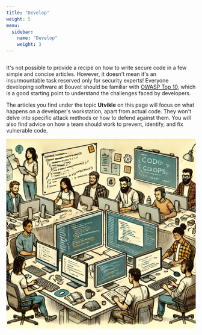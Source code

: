 ```yaml
---
title: "Develop"
weight: 5
menu:
  sidebar:
    name: "Develop"
    weight: 3
---
```

<div class="row category-intro">
    <div class="column">
        <p>
            It's not possible to provide a recipe on how to write secure code in a few simple and concise articles. However, it doesn't mean it's an insurmountable task reserved only for security experts! Everyone developing software at Bouvet should be familiar with <a href="https://owasp.org/www-project-top-ten/">OWASP Top 10</a>, which is a good starting point to understand the challenges faced by developers.
        </p>
        <p>
            The articles you find under the topic <b>Utvikle</b> on this page will focus on what happens on a developer's workstation, apart from actual code. They won't delve into specific attack methods or how to defend against them. You will also find advice on how a team should work to prevent, identify, and fix vulnerable code.
        </p>
    </div>
    <div class="column">
        <img src="./p_development.png"/>
    </div>
</div>